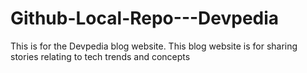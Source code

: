 # Github-Local-Repo---Devpedia
 This is for the Devpedia blog website. This blog website is for sharing stories relating to tech trends and concepts
